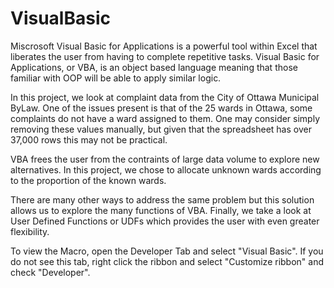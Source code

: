 # VisualBasic
Miscrosoft Visual Basic for Applications is a powerful tool within Excel that liberates the user from having to complete repetitive tasks. Visual Basic for Applications, or VBA, is an object based language meaning that those familiar with OOP will be able to apply similar logic.

In this project, we look at complaint data from the City of Ottawa Municipal ByLaw. One of the issues present is that of the 25 wards in Ottawa, some complaints do not have a ward assigned to them. One may consider simply removing these values manually, but given that the spreadsheet has over 37,000 rows this may not be practical.

VBA frees the user from the contraints of large data volume to explore new alternatives. In this project, we chose to allocate unknown wards according to the proportion of the known wards.

There are many other ways to address the same problem but this solution allows us to explore the many functions of VBA. Finally, we take a look at User Defined Functions or UDFs which provides the user with even greater flexibility.

To view the Macro, open the Developer Tab and select "Visual Basic". If you do not see this tab, right click the ribbon and select "Customize ribbon" and check "Developer".
